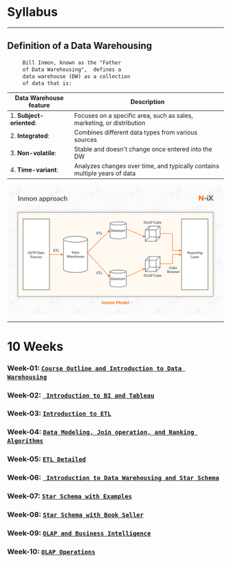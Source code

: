 # Syllabus

--------

## Definition of a Data Warehousing

	     Bill Inmon, known as the "Father 
	     of Data Warehousing",  defines a 
	     data warehouse (DW) as a collection 
	     of data that is: 

Data Warehouse feature    | Description
------------- | -------------
1. **Subject-oriented**:  | Focuses on a specific area, such as sales, marketing, or distribution
2. **Integrated**:  | Combines different data types from various sources
3. **Non-volatile**:  | Stable and doesn't change once entered into the DW
4. **Time-variant**:  | Analyzes changes over time, and typically contains multiple years of data 

	
![](./README_DW_Inmon_Model.png)

---------

# 10 Weeks

### Week-01: [`Course Outline and Introduction to Data Warehousing`](week-01-course-outline-and-intro-to-DW)

### Week-02: [` Introduction to BI and Tableau`](week-02-intro-to-BI-and-Tableau)

### Week-03: [`Introduction to ETL`](week-03-introduction-to-ETL)

### Week-04: [`Data Modeling, Join operation, and Ranking Algorithms`](week-04-modeling-join-ranking-algorithms)

### Week-05: [`ETL Detailed`](week-05_ETL_detailed)

### Week-06: [` Introduction to Data Warehousing and Star Schema`](week-06-intro-to-Data-Warehousing-and-Star-Schema)

### Week-07: [`Star Schema with Examples`](week-07-Star-Schema)

### Week-08: [`Star Schema with Book Seller`](week-08_star_schema_with_Book_Seller)

### Week-09: [`OLAP and Business Intelligence`](week-09_OLAP_and_Business_Intelligence)

### Week-10: [`OLAP Operations`](week-10_OLAP_Operations)

